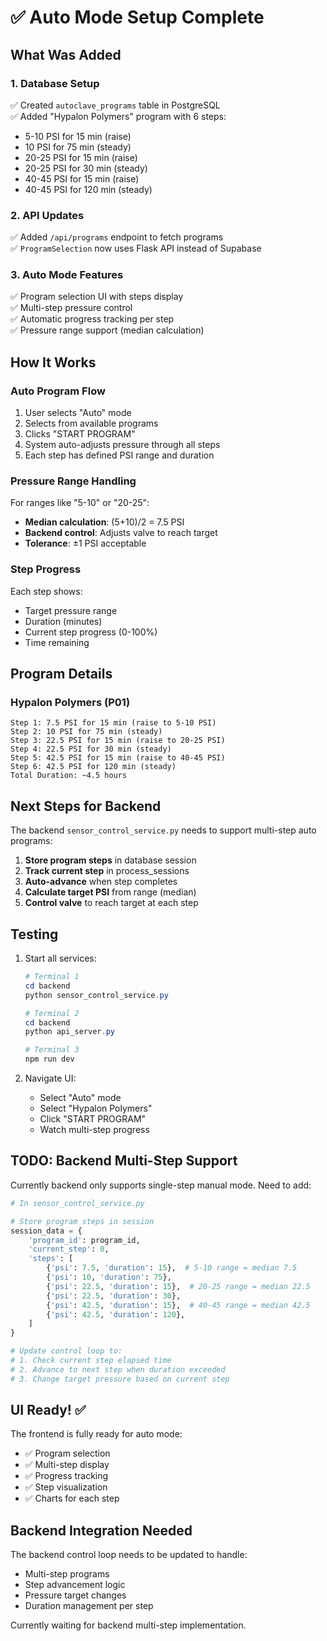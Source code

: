 # ✅ Auto Mode Setup Complete

## What Was Added

### 1. Database Setup
✅ Created `autoclave_programs` table in PostgreSQL  
✅ Added "Hypalon Polymers" program with 6 steps:
   - 5-10 PSI for 15 min (raise)
   - 10 PSI for 75 min (steady)
   - 20-25 PSI for 15 min (raise)
   - 20-25 PSI for 30 min (steady)
   - 40-45 PSI for 15 min (raise)
   - 40-45 PSI for 120 min (steady)

### 2. API Updates
✅ Added `/api/programs` endpoint to fetch programs  
✅ `ProgramSelection` now uses Flask API instead of Supabase  

### 3. Auto Mode Features
✅ Program selection UI with steps display  
✅ Multi-step pressure control  
✅ Automatic progress tracking per step  
✅ Pressure range support (median calculation)  

## How It Works

### Auto Program Flow
1. User selects "Auto" mode
2. Selects from available programs
3. Clicks "START PROGRAM"
4. System auto-adjusts pressure through all steps
5. Each step has defined PSI range and duration

### Pressure Range Handling

For ranges like "5-10" or "20-25":
- **Median calculation**: (5+10)/2 = 7.5 PSI
- **Backend control**: Adjusts valve to reach target
- **Tolerance**: ±1 PSI acceptable

### Step Progress

Each step shows:
- Target pressure range
- Duration (minutes)
- Current step progress (0-100%)
- Time remaining

## Program Details

### Hypalon Polymers (P01)
```
Step 1: 7.5 PSI for 15 min (raise to 5-10 PSI)
Step 2: 10 PSI for 75 min (steady)
Step 3: 22.5 PSI for 15 min (raise to 20-25 PSI)
Step 4: 22.5 PSI for 30 min (steady)
Step 5: 42.5 PSI for 15 min (raise to 40-45 PSI)
Step 6: 42.5 PSI for 120 min (steady)
Total Duration: ~4.5 hours
```

## Next Steps for Backend

The backend `sensor_control_service.py` needs to support multi-step auto programs:

1. **Store program steps** in database session
2. **Track current step** in process_sessions
3. **Auto-advance** when step completes
4. **Calculate target PSI** from range (median)
5. **Control valve** to reach target at each step

## Testing

1. Start all services:
   ```powershell
   # Terminal 1
   cd backend
   python sensor_control_service.py

   # Terminal 2
   cd backend  
   python api_server.py

   # Terminal 3
   npm run dev
   ```

2. Navigate UI:
   - Select "Auto" mode
   - Select "Hypalon Polymers"
   - Click "START PROGRAM"
   - Watch multi-step progress

## TODO: Backend Multi-Step Support

Currently backend only supports single-step manual mode. Need to add:

```python
# In sensor_control_service.py

# Store program steps in session
session_data = {
    'program_id': program_id,
    'current_step': 0,
    'steps': [
        {'psi': 7.5, 'duration': 15},  # 5-10 range = median 7.5
        {'psi': 10, 'duration': 75},
        {'psi': 22.5, 'duration': 15},  # 20-25 range = median 22.5
        {'psi': 22.5, 'duration': 30},
        {'psi': 42.5, 'duration': 15},  # 40-45 range = median 42.5
        {'psi': 42.5, 'duration': 120},
    ]
}

# Update control loop to:
# 1. Check current step elapsed time
# 2. Advance to next step when duration exceeded
# 3. Change target pressure based on current step
```

## UI Ready! ✅

The frontend is fully ready for auto mode:
- ✅ Program selection
- ✅ Multi-step display
- ✅ Progress tracking
- ✅ Step visualization
- ✅ Charts for each step

## Backend Integration Needed

The backend control loop needs to be updated to handle:
- Multi-step programs
- Step advancement logic
- Pressure target changes
- Duration management per step

Currently waiting for backend multi-step implementation.

